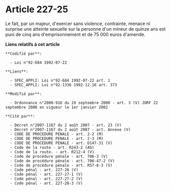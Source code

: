 # Article 227-25

Le fait, par un majeur, d'exercer sans violence, contrainte, menace ni surprise une atteinte sexuelle sur la personne d'un
mineur de quinze ans est puni de cinq ans d'emprisonnement et de 75 000 euros d'amende.

**Liens relatifs à cet article**

	**Codifié par**:

	  - Loi n°92-684 1992-07-22

	**Liens**:

	  - SPEC_APPLI: Loi n°92-684 1992-07-22 art. 1
	  - SPEC_APPLI: Loi n°92-1336 1992-12-16 art. 373

	**Modifié par**:

	  - Ordonnance n°2000-916 du 19 septembre 2000 - art. 3 (V) JORF 22 septembre 2000 en vigueur le 1er janvier 2002

	**Cité par**:

	  - Décret n°2007-1167 du 2 août 2007 - art. 23 (V)
	  - Décret n°2007-1167 du 2 août 2007 - art. Annexe (V)
	  - CODE DE PROCEDURE PENALE - art. 2-2 (M)
	  - CODE DE PROCEDURE PENALE - art. 2-3 (M)
	  - CODE DE PROCEDURE PENALE - art. D147-31 (V)
	  - Code de la route - art. R243-2 (Ab)
	  - Code de la route. - art. R212-4 (V)
	  - Code de procédure pénale - art. 706-3 (V)
	  - Code de procédure pénale - art. 706-47-2 (V)
	  - Code de procédure pénale - art. R57-8-3 (V)
	  - Code pénal - art. 227-26 (V)
	  - Code pénal - art. 227-27-1 (V)
	  - Code pénal - art. 227-27-2 (V)
	  - Code pénal - art. 227-28-3 (V)
